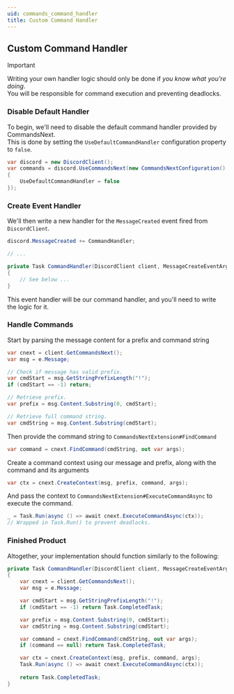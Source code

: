 ```yaml
---
uid: commands_command_handler
title: Custom Command Handler
---
```


## Custom Command Handler
 > [!IMPORTANT]
 > Writing your own handler logic should only be done if *you know what you're doing*.<br/>
 > You will be responsible for command execution and preventing deadlocks.
 
### Disable Default Handler
To begin, we'll need to disable the default command handler provided by CommandsNext.<br/>
This is done by setting the `UseDefaultCommandHandler` configuration property to `false`.
```cs
var discord = new DiscordClient();
var commands = discord.UseCommandsNext(new CommandsNextConfiguration()
{
    UseDefaultCommandHandler = false
});
```

### Create Event Handler
We'll then write a new handler for the `MessageCreated` event fired from `DiscordClient`.
```cs
discord.MessageCreated += CommandHandler;

// ...

private Task CommandHandler(DiscordClient client, MessageCreateEventArgs e)
{
    // See below ...
}
```
This event handler will be our command handler, and you'll need to write the logic for it.

### Handle Commands
Start by parsing the message content for a prefix and command string
```cs
var cnext = client.GetCommandsNext();
var msg = e.Message;

// Check if message has valid prefix.
var cmdStart = msg.GetStringPrefixLength("!");
if (cmdStart == -1) return;

// Retrieve prefix.
var prefix = msg.Content.Substring(0, cmdStart);

// Retrieve full command string.
var cmdString = msg.Content.Substring(cmdStart);
```

Then provide the command string to `CommandsNextExtension#FindCommand`
```cs
var command = cnext.FindCommand(cmdString, out var args);
```

Create a command context using our message and prefix, along with the command and its arguments
```cs
var ctx = cnext.CreateContext(msg, prefix, command, args);
```

And pass the context to `CommandsNextExtension#ExecuteCommandAsync` to execute the command.
```cs
_ = Task.Run(async () => await cnext.ExecuteCommandAsync(ctx));
// Wrapped in Task.Run() to prevent deadlocks.
```


### Finished Product
Altogether, your implementation should function similarly to the following:
```cs
private Task CommandHandler(DiscordClient client, MessageCreateEventArgs e)
{
    var cnext = client.GetCommandsNext();
    var msg = e.Message;

    var cmdStart = msg.GetStringPrefixLength("!");
    if (cmdStart == -1) return Task.CompletedTask;

    var prefix = msg.Content.Substring(0, cmdStart);
    var cmdString = msg.Content.Substring(cmdStart);

    var command = cnext.FindCommand(cmdString, out var args);
    if (command == null) return Task.CompletedTask;

    var ctx = cnext.CreateContext(msg, prefix, command, args);
    Task.Run(async () => await cnext.ExecuteCommandAsync(ctx));
	
    return Task.CompletedTask;
}
```